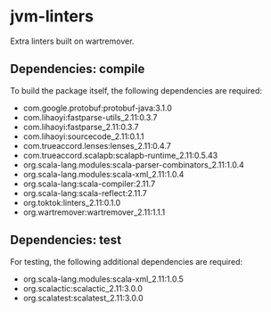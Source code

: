 # jvm-linters

Extra linters built on wartremover.

## Dependencies: compile

To build the package itself, the following dependencies are required:

- com.google.protobuf:protobuf-java:3.1.0
- com.lihaoyi:fastparse-utils_2.11:0.3.7
- com.lihaoyi:fastparse_2.11:0.3.7
- com.lihaoyi:sourcecode_2.11:0.1.1
- com.trueaccord.lenses:lenses_2.11:0.4.7
- com.trueaccord.scalapb:scalapb-runtime_2.11:0.5.43
- org.scala-lang.modules:scala-parser-combinators_2.11:1.0.4
- org.scala-lang.modules:scala-xml_2.11:1.0.4
- org.scala-lang:scala-compiler:2.11.7
- org.scala-lang:scala-reflect:2.11.7
- org.toktok:linters_2.11:0.1.0
- org.wartremover:wartremover_2.11:1.1.1

## Dependencies: test

For testing, the following additional dependencies are required:

- org.scala-lang.modules:scala-xml_2.11:1.0.5
- org.scalactic:scalactic_2.11:3.0.0
- org.scalatest:scalatest_2.11:3.0.0

